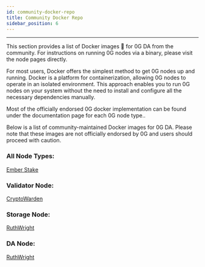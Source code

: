 ```yaml
---
id: community-docker-repo
title: Community Docker Repo
sidebar_position: 6
---
```


---

This section provides a list of Docker images 🐳  for 0G DA from the community. For instructions on running 0G nodes via a binary, please visit the node pages directly.

For most users, Docker offers the simplest method to get 0G nodes up and running. Docker is a platform for containerization, allowing 0G nodes to operate in an isolated environment. This approach enables you to run 0G nodes on your system without the need to install and configure all the necessary dependencies manually.

Most of the officially endorsed 0G docker implementation can be found under the documentation page for each 0G node type.. 

Below is a list of community-maintained Docker images for 0G DA. Please note that these images are not officially endorsed by 0G and users should proceed with caution.

### All Node Types:
[Ember Stake](https://docs.emberstake.xyz/networks/zero-gravity/nodes-guide/getting-started)

### Validator Node:
[CryptoWarden](https://medium.com/@CryptoWarden/guide-to-running-a-node-in-the-0g-labs-project-0g-ai-1bee56ea53ca)

### Storage Node:
[RuthWright](https://medium.com/@Ruth_Wright/how-to-set-up-a-0g-storage-node-by-0g-labs-541c4116ebd7)

### DA Node:
[RuthWright](https://medium.com/@Ruth_Wright/how-to-set-up-a-da-node-by-0g-labs-6c11061667a8)


